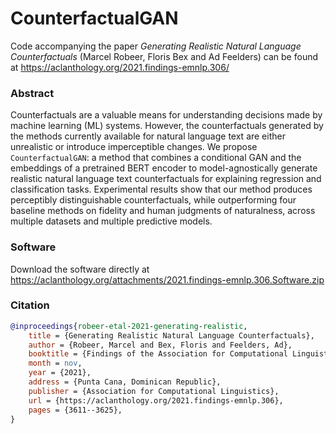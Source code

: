 # CounterfactualGAN
Code accompanying the paper _Generating Realistic Natural Language Counterfactuals_ (Marcel Robeer, Floris Bex and Ad Feelders) can be found at https://aclanthology.org/2021.findings-emnlp.306/

### Abstract
Counterfactuals are a valuable means for understanding decisions made by machine learning (ML) systems. However, the counterfactuals generated by the methods currently available for natural language text are either unrealistic or introduce imperceptible changes. We propose `CounterfactualGAN`: a method that combines a conditional GAN and the embeddings of a pretrained BERT encoder to model-agnostically generate realistic natural language text counterfactuals for explaining regression and classification tasks. Experimental results show that our method produces perceptibly distinguishable counterfactuals, while outperforming four baseline methods on fidelity and human judgments of naturalness, across multiple datasets and multiple predictive models.

### Software
Download the software directly at https://aclanthology.org/attachments/2021.findings-emnlp.306.Software.zip

### Citation
```bibtex
@inproceedings{robeer-etal-2021-generating-realistic,
    title = {Generating Realistic Natural Language Counterfactuals},
    author = {Robeer, Marcel and Bex, Floris and Feelders, Ad},
    booktitle = {Findings of the Association for Computational Linguistics: EMNLP 2021},
    month = nov,
    year = {2021},
    address = {Punta Cana, Dominican Republic},
    publisher = {Association for Computational Linguistics},
    url = {https://aclanthology.org/2021.findings-emnlp.306},
    pages = {3611--3625},
}
```

